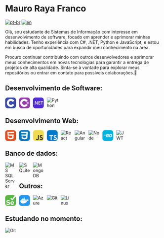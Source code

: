 # Mauro Raya Franco

[![pt-br](https://img.shields.io/badge/lang-pt--br-green.svg)](https://github.com/MauroRaya/MauroRaya/blob/main/README.md)
[![en](https://img.shields.io/badge/lang-en-red.svg)](https://github.com/MauroRaya/MauroRaya/blob/main/README.en.md)

Olá, sou estudante de Sistemas de Informação com interesse em desenvolvimento de software, focado em aprender e aprimorar minhas habilidades. Tenho experiência com C#, .NET, Python e JavaScript, e estou em busca de oportunidades para expandir meu conhecimento na área.

Procuro continuar contribuindo com outros desenvolvedores e aprimorar meus conhecimentos em novas tecnologias para garantir a entrega de projetos de alta qualidade. Sinta-se à vontade para explorar meus repositórios ou entrar em contato para possíveis colaborações.👋

<h2>Desenvolvimento de Software:</h2>
<img align="left" alt="C"      width="35px" style="padding-right:10px;" src="https://github.com/tandpfun/skill-icons/blob/main/icons/C.svg" />
<img align="left" alt="Csharp" width="35px" style="padding-right:10px;" src="https://github.com/tandpfun/skill-icons/blob/main/icons/CS.svg" />
<img align="left" alt="Dotnet" width="35px" style="padding-right:10px;" src="https://github.com/tandpfun/skill-icons/blob/main/icons/DotNet.svg" />
<img align="left" alt="Python" width="40px" style="padding-right:10px;" src="https://img.icons8.com/?size=100&id=l75OEUJkPAk4&format=png&color=000000" />
<br><br>

<h2>Desenvolvimento Web:</h2>
<img align="left" alt="HTML"       width="35px" style="padding-right:10px;" src="https://github.com/tandpfun/skill-icons/blob/main/icons/HTML.svg" />
<img align="left" alt="CSS"        width="35px" style="padding-right:10px;" src="https://github.com/tandpfun/skill-icons/blob/main/icons/CSS.svg" />
<img align="left" alt="JavaScript" width="35px" style="padding-right:10px;" src="https://github.com/tandpfun/skill-icons/blob/main/icons/JavaScript.svg" />




<img align="left" alt="TypeScript" width="35px" style="padding-right:10px;" src="https://github.com/tandpfun/skill-icons/blob/main/icons/TypeScript.svg" />
<img align="left" alt="React"      width="35px" style="padding-right:10px;" src="https://img.icons8.com/?size=100&id=123603&format=png&color=000000" />
<img align="left" alt="Angular"    width="35px" style="padding-right:10px;" src="https://img.icons8.com/?size=100&id=6SWtW8hxZWSo&format=png&color=000000" />
<img align="left" alt="Node"       width="35px" style="padding-right:10px;" src="https://img.icons8.com/?size=100&id=hsPbhkOH4FMe&format=png&color=000000">
<img align="left" alt="Golang"     width="35px" style="padding-right:10px;" src="https://github.com/tandpfun/skill-icons/blob/main/icons/GoLang.svg" />    
<img align="left" alt="JWT"        width="35px" style="padding-right:10px;" src="https://img.icons8.com/?size=100&id=rHpveptSuwDz&format=png&color=000000" />    
<br><br>

<h2>Banco de dados:</h2>
<img align="left" alt="MS SQL Server" width="35px" style="padding-right:10px;" src="https://cdn.jsdelivr.net/gh/devicons/devicon@latest/icons/microsoftsqlserver/microsoftsqlserver-original.svg" />
<img align="left" alt="SQLite"        width="35px" style="padding-right:10px;" src="https://cdn.jsdelivr.net/gh/devicons/devicon@latest/icons/sqlite/sqlite-original.svg" />       
<img align="left" alt="MongoDB"       width="35px" style="padding-right:10px;" src="https://cdn.jsdelivr.net/gh/devicons/devicon@latest/icons/mongodb/mongodb-original.svg" />
<br><br>

<h2>Outros:</h2>

<img align="left" alt="Selenium" width="35px" style="padding-right:10px;" src="https://github.com/tandpfun/skill-icons/blob/main/icons/Selenium.svg" />
<img align="left" alt="Docker"   width="35px" style="padding-right:10px;" src="https://github.com/tandpfun/skill-icons/blob/main/icons/Docker.svg" />
<img align="left" alt="Azure"    width="35px" style="padding-right:10px;" src="https://img.icons8.com/?size=100&id=VLKafOkk3sBX&format=png&color=000000" />
<img align="left" alt="Git"      width="35px" style="padding-right:10px;" src="https://cdn.jsdelivr.net/gh/devicons/devicon@latest/icons/git/git-original.svg" />
<img align="left" alt="Linux"    width="35px" style="padding-right:10px;" src="https://img.icons8.com/?size=100&id=17842&format=png&color=000000" />

<br><br>

<h2>Estudando no momento:</h2>

<img align="left" alt="Git"    width="35px" style="padding-right:10px;" src="https://img.icons8.com/?size=100&id=kEkT1u7zTDk5&format=png&color=000000" />

</p>

